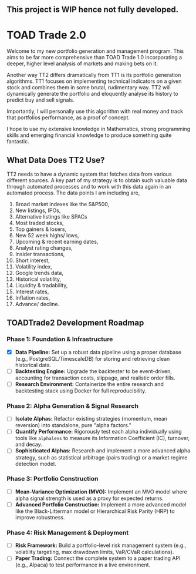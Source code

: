 ## This project is WIP hence not fully developed.

# TOAD Trade 2.0
Welcome to my new portfolio generation and management program. This aims to be far more comprehensive than TOAD Trade 1.0 incorporating a deeper, higher level analysis of markets and making bets on it. 

Another way TT2 differs dramatically from TT1 is its portfolio generation algorithms. TT1 focuses on implementing technical indicators on a given stock and combines them in some brutal, rudimentary way. TT2 will dynamically generate the portfolio and eloquently analyse its history to predict buy and sell signals.

Importantly, I will personally use this algorithm with real money and track that portfolios performance, as a proof of concept. 

I hope to use my extensive knowledge in Mathematics, strong programming skills and emerging financial knowledge to produce something quite fantastic. 

## What Data Does TT2 Use?
TT2 needs to have a dynamic system that fetches data from various different sources. A key part of my strategy is to obtain such valuable data through automated processes and to work with this data again in an automated process. The data points I am including are,
1. Broad market indexes like the S&P500,
2. New listings, IPOs,
3. Alternative listings like SPACs
4. Most traded stocks,
5. Top gainers & losers,
6. New 52 week highs/ lows,
7. Upcoming & recent earning dates, 
8. Analyst rating changes,
9. Insider transactions,
10. Short interest,
11. Volatility index,
12. Google trends data,
13. Historical volatility,
14. Liquidity & tradability,
15. Interest rates,
16. Inflation rates,
17. Advance/ decline.

## TOADTrade2 Development Roadmap

### Phase 1: Foundation & Infrastructure
- [x] **Data Pipeline:** Set up a robust data pipeline using a proper database (e.g., PostgreSQL/TimescaleDB) for storing and retrieving clean historical data.
- [ ] **Backtesting Engine:** Upgrade the backtester to be event-driven, accounting for transaction costs, slippage, and realistic order fills.
- [ ] **Research Environment:** Containerize the entire research and backtesting stack using Docker for full reproducibility.

### Phase 2: Alpha Generation & Signal Research
- [ ] **Isolate Alphas:** Refactor existing strategies (momentum, mean reversion) into standalone, pure "alpha factors."
- [ ] **Quantify Performance:** Rigorously test each alpha individually using tools like `alphalens` to measure its Information Coefficient (IC), turnover, and decay.
- [ ] **Sophisticated Alphas:** Research and implement a more advanced alpha strategy, such as statistical arbitrage (pairs trading) or a market regime detection model.

### Phase 3: Portfolio Construction
- [ ] **Mean-Variance Optimization (MVO):** Implement an MVO model where alpha signal strength is used as a proxy for expected returns.
- [ ] **Advanced Portfolio Construction:** Implement a more advanced model like the Black-Litterman model or Hierarchical Risk Parity (HRP) to improve robustness.

### Phase 4: Risk Management & Deployment
- [ ] **Risk Framework:** Build a portfolio-level risk management system (e.g., volatility targeting, max drawdown limits, VaR/CVaR calculations).
- [ ] **Paper Trading:** Connect the complete system to a paper trading API (e.g., Alpaca) to test performance in a live environment.
